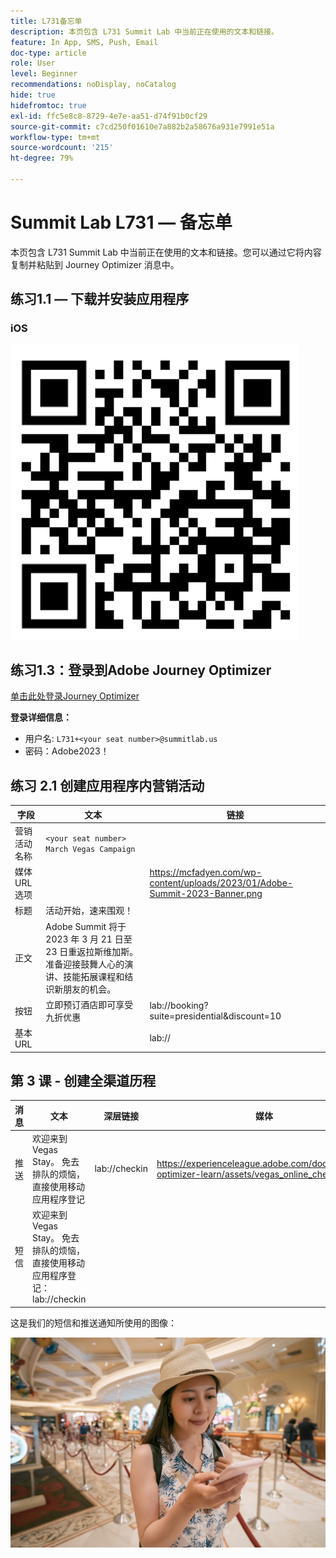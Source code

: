 ```yaml
---
title: L731备忘单
description: 本页包含 L731 Summit Lab 中当前正在使用的文本和链接。
feature: In App, SMS, Push, Email
doc-type: article
role: User
level: Beginner
recommendations: noDisplay, noCatalog
hide: true
hidefromtoc: true
exl-id: ffc5e8c8-8729-4e7e-aa51-d74f91b0cf29
source-git-commit: c7cd250f01610e7a882b2a58676a931e7991e51a
workflow-type: tm+mt
source-wordcount: '215'
ht-degree: 79%

---
```


# Summit Lab L731  — 备忘单

本页包含 L731 Summit Lab 中当前正在使用的文本和链接。您可以通过它将内容复制并粘贴到 Journey Optimizer 消息中。

## 练习1.1 — 下载并安装应用程序

### iOS

![iOS的二维码](/help/assets/lab731-ios-qr-code.png)


## 练习1.3：登录到Adobe Journey Optimizer

[单击此处登录Journey Optimizer](https://experience.adobe.com/#/@techmarketingdemos/sname:summit-2023-ajo-lab/journey-optimizer/home)

**登录详细信息：**

* 用户名: `L731+<your seat number>@summitlab.us`
* 密码：Adobe2023！


## 练习 2.1 创建应用程序内营销活动

| 字段 | 文本 | 链接 |
|----|----|----|
| 营销活动名称 | `<your seat number> March Vegas Campaign` |  |
| 媒体 URL 选项 |  | https://mcfadyen.com/wp-content/uploads/2023/01/Adobe-Summit-2023-Banner.png |
| 标题 | 活动开始，速来围观！ |  |
| 正文 | Adobe Summit 将于 2023 年 3 月 21 日至 23 日重返拉斯维加斯。准备迎接鼓舞人心的演讲、技能拓展课程和结识新朋友的机会。 |  |
| 按钮 | 立即预订酒店即可享受九折优惠 | lab://booking?suite=presidential&amp;discount=10 |
| 基本 URL |  | lab:// |



## 第 3 课 - 创建全渠道历程

| 消息 | 文本 | 深层链接 | 媒体 |
|----|----|----|----|
| 推送 | 欢迎来到 Vegas Stay。 免去排队的烦恼，直接使用移动应用程序登记 | lab://checkin | https://experienceleague.adobe.com/docs/journey-optimizer-learn/assets/vegas_online_check_in.jpg |
| 短信 | 欢迎来到 Vegas Stay。 免去排队的烦恼，直接使用移动应用程序登记：lab://checkin |  |


这是我们的短信和推送通知所使用的图像：

![在线登记](/help/assets/vegas_online_check_in.jpg)
